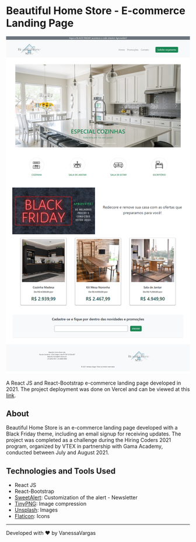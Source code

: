 # Beautiful Home Store - E-commerce Landing Page

<div align="center">

![Layout-projeto](https://github.com/vanessavargas/hiring-coders-2021/blob/master/src/assets/img/layout.png)

</div>

A React JS and React-Bootstrap e-commerce landing page developed in 2021. The project deployment was done on Vercel and can be viewed at this [link](https://beautifulhomestore.vercel.app/).

## About

Beautiful Home Store is an e-commerce landing page developed with a Black Friday theme, including an email signup for receiving updates. The project was completed as a challenge during the Hiring Coders 2021 program, organized by VTEX in partnership with Gama Academy, conducted between July and August 2021.

## Technologies and Tools Used

- React JS
- React-Bootstrap
- [SweetAlert](https://sweetalert.js.org/):  Customization of the alert - Newsletter
- [TinyPNG](https://tinypng.com/): Image compression
- [Unsplash](https://unsplash.com/): Images
- [Flaticon](https://www.flaticon.com/): Icons

<hr>
Developed with ❤️ by VanessaVargas
